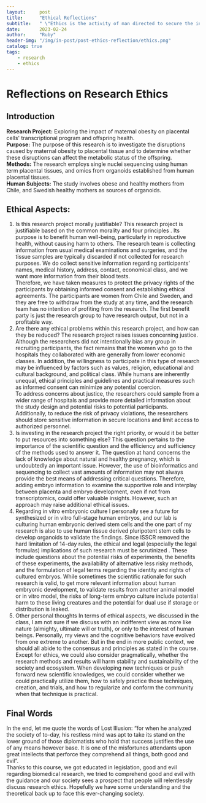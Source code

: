 ```yaml
---
layout:     post
title:      "Ethical Reflections"
subtitle:   " \"Ethics is the activity of man directed to secure the inner perfection of his own personality.\""
date:       2023-02-24
author:     "Ruby"
header-img: "/img/in-post/post-ethics-reflection/ethics.png"
catalog: true
tags:
    - research 
    - ethics
---
```

# Reflections on Research Ethics

## Introduction
**Research Project:** Exploring the impact of maternal obesity on placental cells' transcriptional program and offspring health.  
**Purpose:** The purpose of this research is to investigate the disruptions caused by maternal obesity to placental tissue and to determine whether these disruptions can affect the metabolic status of the offspring.  
**Methods:** The research employs single nuclei sequencing using human term placental tissues, and omics from organoids established from human placental tissues.  
**Human Subjects:** The study involves obese and healthy mothers from Chile, and Swedish healthy mothers as sources of organoids.  

## Ethical Aspects:
1. Is this research project morally justifiable?
   This research project is justifiable based on the common morality  and four principles . Its purpose is to benefit human well-being, particularly in reproductive health, without causing harm to others. The research team is collecting information from usual medical examinations and surgeries, and the tissue samples are typically discarded if not collected for research purposes. We do collect sensitive information regarding participants’ names, medical history, address, contact, economical class, and we want more information from their blood tests.  
   Therefore, we have taken measures to protect the privacy rights of the participants by obtaining informed consent and establishing ethical agreements. The participants are women from Chile and Sweden, and they are free to withdraw from the study at any time, and the research team has no intention of profiting from the research. The first benefit party is just the research group to have research output, but not in a profitable way.
2. Are there any ethical problems within this research project, and how can they be reduced?
   The research project raises issues concerning justice. Although the researchers did not intentionally bias any group in recruiting participants, the fact remains that the women who go to the hospitals they collaborated with are generally from lower economic classes. In addition, the willingness to participate in this type of research may be influenced by factors such as values, religion, educational and cultural background, and political class. While humans are inherently unequal, ethical principles and guidelines and practical measures such as informed consent can minimize any potential coercion.  
   To address concerns about justice, the researchers could sample from a wider range of hospitals and provide more detailed information about the study design and potential risks to potential participants. Additionally, to reduce the risk of privacy violations, the researchers should store sensitive information in secure locations and limit access to authorized personnel.
3. Is investing in the research project the right priority, or would it be better to put resources into something else?
   This question pertains to the importance of the scientific question and the efficiency and sufficiency of the methods used to answer it. The question at hand concerns the lack of knowledge about natural and healthy pregnancy, which is undoubtedly an important issue. However, the use of bioinformatics and sequencing to collect vast amounts of information may not always provide the best means of addressing critical questions. Therefore, adding embryo information to examine the supportive role and interplay between placenta and embryo development, even if not from transcriptomics, could offer valuable insights. However, such an approach may raise additional ethical issues.
4. Regarding in vitro embryonic culture
   I personally see a future for synthesized or in vitro full-stage human embryos, and our lab is culturing human embryonic derived stem cells and the one part of my research is also to use human tissue derived pluripotent stem cells to develop organoids to validate the findings. Since ISSCR removed the hard limitation of 14-day rules, the ethical and legal (especially the legal formulas) implications of such research must be scrutinized . These include questions about the potential risks of experiments, the benefits of these experiments, the availability of alternative less risky methods, and the formulation of legal terms regarding the identity and rights of cultured embryos. While sometimes the scientific rationale for such research is valid, to get more relevant information about human embryonic development, to validate results from another animal model or in vitro model, the risks of long-term embryo culture include potential harm to these living creatures and the potential for dual use if storage or distribution is leaked.
5. Other personal thoughts
   In terms of ethical aspects, we discussed in the class, I am not sure if we discuss with an indifferent view as more like nature (almighty, ultimate will or truth), or only to the interest of human beings. Personally, my views and the cognitive behaviors have evolved from one extreme to another. But in the end in more public context, we should all abide to the consensus and principles as stated in the course. Except for ethics, we could also consider pragmatically, whether the research methods and results will harm stability and sustainability of the society and ecosystem. When developing new techniques or push forward new scientific knowledges, we could consider whether we could practically utilize them, how to safely practice those techniques, creation, and trials, and how to regularize and conform the community when that technique is practical.
## Final Words
In the end, let me quote the words of Lost Illusion: “for when he analyzed the society of to-day, his restless mind was apt to take its stand on the lower ground of those diplomatists who hold that success justifies the use of any means however base. It is one of the misfortunes attendants upon great intellects that perforce they comprehend all things, both good and evil”.  
Thanks to this course, we got educated in legislation, good and evil regarding biomedical research, we tried to comprehend good and evil with the guidance and our society sees a prospect that people will relentlessly discuss research ethics. Hopefully we have some understanding and the theoretical back up to face this ever-changing society.